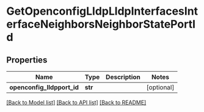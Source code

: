 # GetOpenconfigLldpLldpInterfacesInterfaceNeighborsNeighborStatePortId

## Properties
Name | Type | Description | Notes
------------ | ------------- | ------------- | -------------
**openconfig_lldpport_id** | **str** |  | [optional] 

[[Back to Model list]](../README.md#documentation-for-models) [[Back to API list]](../README.md#documentation-for-api-endpoints) [[Back to README]](../README.md)


